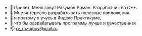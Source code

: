 - 👋 Привет. Меня зовут Разумов Роман. Разработчик на С++.
- 👀 Мне интересно разрабатывать полезные приложения
- 🌱 и поэтому я учусь в Яндекс Практикуме, 
- 💞️ что бы разрабатывать программы лучше и качественнее
- 📫 rv_razumov@mail.ru

